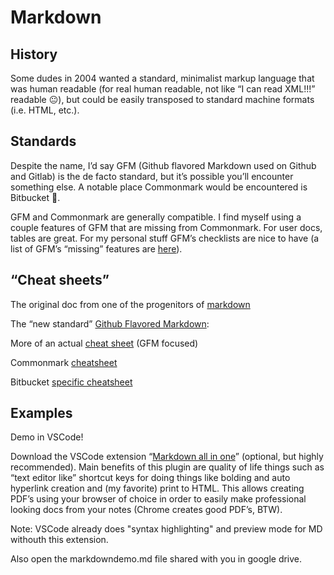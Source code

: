 # Markdown

## History

Some dudes in 2004 wanted a standard, minimalist markup language that was human readable (for real human readable, not like “I can read XML!!!” readable 😐), but could be easily transposed to standard machine formats (i.e. HTML, etc.).

## Standards

Despite the name, I’d say GFM (Github flavored Markdown used on Github and Gitlab) is the de facto standard, but it’s possible you’ll encounter something else. A notable place Commonmark would be encountered is Bitbucket 🙁.

GFM and Commonmark are generally compatible. I find myself using a couple features of GFM that are missing from Commonmark. For user docs, tables are great. For my personal stuff GFM’s checklists are nice to have (a list of GFM’s “missing” features are [here](https://en.wikipedia.org/wiki/Markdown#GitHub_Flavored_Markdown_(GFM))).

## “Cheat sheets”

The original doc from one of the progenitors of [markdown](https://daringfireball.net/projects/markdown/syntax)

The “new standard” [Github Flavored Markdown](https://guides.github.com/features/mastering-markdown/): 

More of an actual [cheat sheet](https://github.com/adam-p/markdown-here/wiki/Markdown-Cheatsheet) (GFM focused) 

Commonmark [cheatsheet](https://commonmark.org/help/)

Bitbucket [specific cheatsheet](https://confluence.atlassian.com/bitbucketserver/markdown-syntax-guide-776639995.html) 

## Examples

Demo in VSCode! 

Download the VSCode extension “[Markdown all in one](https://marketplace.visualstudio.com/items?itemName=yzhang.markdown-all-in-one)” (optional, but highly recommended). Main benefits of this plugin are quality of life things such as “text editor like” shortcut keys for doing things like bolding and auto hyperlink creation and (my favorite) print to HTML. This allows creating PDF’s using your browser of choice in order to easily make professional looking docs from your notes (Chrome creates good PDF’s, BTW).

Note: VSCode already does "syntax highlighting" and preview mode for MD withouth this extension.

Also open the markdowndemo.md file shared with you in google drive.
